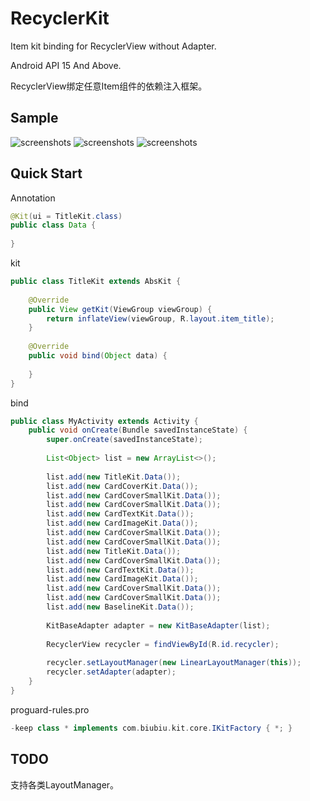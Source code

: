 # RecyclerKit

Item kit binding for RecyclerView without Adapter.

Android API 15 And Above.

RecyclerView绑定任意Item组件的依赖注入框架。

 
Sample
-----
 
 ![screenshots](./img/003.png)
 ![screenshots](./img/002.png)
 ![screenshots](./img/001.png)

Quick Start
-----

Annotation
```java
@Kit(ui = TitleKit.class)
public class Data {
    
}
```

kit
```java
public class TitleKit extends AbsKit {
    
    @Override
    public View getKit(ViewGroup viewGroup) {
        return inflateView(viewGroup, R.layout.item_title);
    }
    
    @Override
    public void bind(Object data) {
        
    }
}

``` 

bind
```java
public class MyActivity extends Activity {
    public void onCreate(Bundle savedInstanceState) {
        super.onCreate(savedInstanceState);
        
        List<Object> list = new ArrayList<>();
        
        list.add(new TitleKit.Data());
        list.add(new CardCoverKit.Data());
        list.add(new CardCoverSmallKit.Data());
        list.add(new CardCoverSmallKit.Data());
        list.add(new CardTextKit.Data());
        list.add(new CardImageKit.Data());
        list.add(new CardCoverSmallKit.Data());
        list.add(new CardCoverSmallKit.Data());
        list.add(new TitleKit.Data());
        list.add(new CardCoverSmallKit.Data());
        list.add(new CardTextKit.Data());
        list.add(new CardImageKit.Data());
        list.add(new CardCoverSmallKit.Data());
        list.add(new CardCoverSmallKit.Data());
        list.add(new BaselineKit.Data());
        
        KitBaseAdapter adapter = new KitBaseAdapter(list);
        
        RecyclerView recycler = findViewById(R.id.recycler);
        
        recycler.setLayoutManager(new LinearLayoutManager(this));
        recycler.setAdapter(adapter);
    }
}
 ```
 proguard-rules.pro
 ```groovy
-keep class * implements com.biubiu.kit.core.IKitFactory { *; }
```

## TODO
支持各类LayoutManager。
